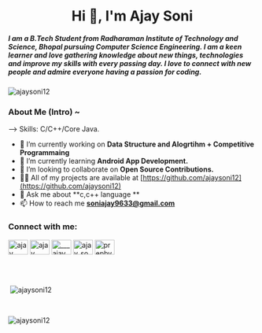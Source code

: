 <h1 align="center">Hi 👋, I'm Ajay Soni</h1>
<h5>I am a B.Tech Student from Radharaman Institute of Technology and Science, Bhopal pursuing Computer Science Engineering. I am a keen learner and love gathering knowledge about new things, technologies and improve my skills with every passing day. I love to connect with new people and admire everyone having a passion for coding.</h5>

<p align="left"> <img src="https://komarev.com/ghpvc/?username=ajaysoni12&label=Profile%20views&color=0e75b6&style=flat" alt="ajaysoni12" /> </p>

<h3>About Me (Intro) ~ </h3>

-->  Skills: C/C++/Core Java.
- 🔭 I’m currently working on **Data Structure and Alogrtihm + Competitive Programmaing**
- 🌱 I’m currently learning **Android App Development.**
- 👯 I’m looking to collaborate on **Open Source Contributions.**
- 👨‍💻 All of my projects are available at [https://github.com/ajaysoni12](https://github.com/ajaysoni12)
- 💬 Ask me about **c,c++ language **
- 📫 How to reach me **soniajay9633@gmail.com**

<h3 align="left">Connect with me:</h3>
<p align="left">
<a href="https://www.linkedin.com/in/ajay-soni-75b970237/" target="blank"><img align="center" src="https://raw.githubusercontent.com/rahuldkjain/github-profile-readme-generator/master/src/images/icons/Social/linked-in-alt.svg" alt="ajay soni" height="30" width="40" /></a>
<a href="https://www.facebook.com/profile.php?id=100028676499462" target="blank"><img align="center" src="https://raw.githubusercontent.com/rahuldkjain/github-profile-readme-generator/master/src/images/icons/Social/facebook.svg" alt="ajay soni" height="30" width="40" /></a>
<a href="https://www.instagram.com/___ajay_soni___/" target="blank"><img align="center" src="https://raw.githubusercontent.com/rahuldkjain/github-profile-readme-generator/master/src/images/icons/Social/instagram.svg" alt="___ajay_soni___" height="30" width="40" /></a>
<a href="https://www.codechef.com/users/ajay_soni123" target="blank"><img align="center" src="https://th.bing.com/th/id/OIP.bEw5gprO2onAMq9ieFg67QHaFj?pid=ImgDet&w=800&h=600&rs=1" alt="ajay_soni123" height="30" width="40" /></a>
<a href="https://mycode.prepbytes.com/profile/ajaf10y" target="blank"><img align="center" src="https://mycode.prepbytes.com/public/apple-icon-57x57.png" alt="prepbytes" height="30" width="40" /></a>
</p>

<br>
<br>
<p>&nbsp;<img align="center" src="https://github-readme-stats.vercel.app/api?username=ajaysoni12&show_icons=true&locale=en" alt="ajaysoni12" /></p>
 <br>
<p><img align="center" src="https://github-readme-streak-stats.herokuapp.com/?user=ajaysoni12&" alt="ajaysoni12" /></p>
